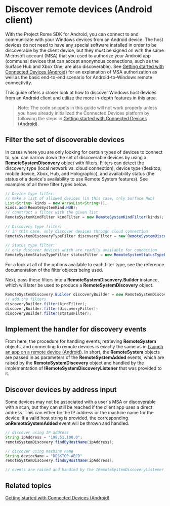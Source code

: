 # Discover remote devices (Android client)
With the Project Rome SDK for Android, you can connect to and communicate with your Windows devices from an Android device. The host devices do not need to have any special software installed in order to be discoverable by the client device, but they must be signed on with the same Microsoft account (MSA) that you used to authorize your Android app (communal devices that can accept anonymous connections, such as the Surface Hub and Xbox One, are also discoverable). See [Getting started with Connected Devices (Android)](getting-started-rome-android.md) for an explanation of MSA authorization as well as the basic end-to-end scenario for Android-to-Windows remote connectivity.

This guide offers a closer look at how to discover Windows host devices from an Android client and utilize the more in-depth features in this area.

>Note: The code snippets in this guide will not work properly unless you have already initialized the Connected Devices platform by following the steps in [Getting started with Connected Devices (Android)](getting-started-rome-android.md).

## Filter the set of discoverable devices
In cases where you are only looking for certain types of devices to connect to, you can narrow down the set of discoverable devices by using a **RemoteSystemDiscovery** object with filters. Filters can detect the discovery type (local network vs. cloud connection), device type (desktop, mobile device, Xbox, Hub, and Holographic), and availability status (the status of a device's availability to use Remote System features). See examples of all three filter types below. 

```java
// Device type filter:
// make a list of allowed devices (in this case, only Surface Hub) 
List<String> kinds = new ArrayList<String>(); 
kinds.add(RemoteSystemKind.HUB);
// construct a filter with the given list
RemoteSystemKindFilter kindFilter = new RemoteSystemKindFilter(kinds); 
 
// Discovery type filter:
// in this case, only discover devices through cloud connection
RemoteSystemDiscoveryTypeFilter discoveryFilter = new RemoteSystemDiscoveryTypeFilter(RemoteSystemDiscoveryType.CLOUD); 
 
// Status type filter:
// only discover devices which are readily available for connection
RemoteSystemStatusTypeFilter statusFilter = new RemoteSystemStatusTypeFilter(RemoteSystemStatusType.AVAILABLE);
```
For a look at all of the options available to each filter type, see the reference documentation of the filter objects being used.

Next, pass these filters into a **RemoteSystemDiscovery.Builder** instance, which will later be used to produce a **RemoteSystemDiscovery** object.

```java
RemoteSystemDiscovery.Builder discoveryBuilder = new RemoteSystemDiscovery.Builder();
// add the filters
discoveryBuilder.filter(kindFilter);
discoveryBuilder.filter(discoveryFilter);
discoveryBuilder.filter(statusFilter);

```

## Implement the handler for discovery events
From here, the procedure for handling events, retrieving **RemoteSystem** objects, and connecting to remote devices is exactly the same as in [Launch an app on a remote device (Android)](launch-a-remote-app-android.md). In short, the **RemoteSystem** objects are passed in as parameters of the **RemoteSystemAdded** events, which are raised by the **RemoteSystemDiscovery** object and handled by the implementation of **IRemoteSystemDiscoveryListener** that was provided to it.

## Discover devices by address input
Some devices may not be associated with a user's MSA or discoverable with a scan, but they can still be reached if the client app uses a direct address. This can either be the IP address or the machine name for the device. If a valid host string is provided, the corresponding **onRemoteSystemAdded** event will be thrown and handled.

```java
// discover using IP address
String ipAddress = "198.51.100.0";
remoteSystemDiscovery.findByHostName(ipAddress);

// discover using machine name
String deviceName = "DESKTOP-ABCD"
remoteSystemDiscovery.findByHostName(ipAddress);

// events are raised and handled by the IRemoteSystemDiscoveryListener implementation
```

## Related topics
[Getting started with Connected Devices (Android)](getting-started-rome-android.md)